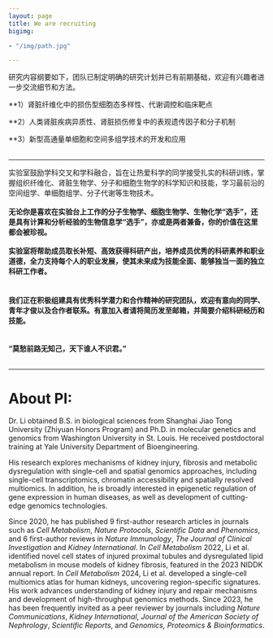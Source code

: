 ```yaml
---
layout: page
title: We are recruiting
bigimg:

- "/img/path.jpg"

---
```


研究内容纲要如下，团队已制定明确的研究计划并已有前期基础，欢迎有兴趣者进一步交流细节和方法。<br>

**1）肾脏纤维化中的损伤型细胞态多样性、代谢调控和临床靶点
<br>

**2）人类肾脏疾病异质性、肾脏损伤修复中的表观遗传因子和分子机制<br>

**3）新型高通量单细胞和空间多组学技术的开发和应用<br>
<br>
<hr>

实验室鼓励学科交叉和学科融合，旨在让热爱科学的同学接受扎实的科研训练，掌握组织纤维化、肾脏生物学、分子和细胞生物学的科学知识和技能，学习最前沿的空间组学、单细胞组学、分子代谢等生物技术。<br><br>
**无论你是喜欢在实验台上工作的分子生物学、细胞生物学、生物化学“选手”，还是具有计算和分析经验的生物信息学“选手”，亦或是两者兼备，你的价值在这里都会被珍视。<br><br>
实验室将帮助成员取长补短、高效获得科研产出，培养成员优秀的科研素养和职业道德，全力支持每个人的职业发展，使其未来成为技能全面、能够独当一面的独立科研工作者。<br><br>**
#### 我们正在积极组建具有优秀科学潜力和合作精神的研究团队，欢迎有意向的同学、青年才俊以及合作者联系。有意加入者请将简历发至邮箱，并简要介绍科研经历和技能。<br><br>
**“莫愁前路无知己，天下谁人不识君。”**
<br><br>
<hr>


# About PI:<br>

Dr. Li obtained B.S. in biological sciences from Shanghai Jiao Tong University (Zhiyuan Honors Program) and Ph.D. in molecular genetics and genomics from Washington University in St. Louis. He received postdoctoral training at Yale University Department of Bioengineering.<br>

His research explores mechanisms of kidney injury, fibrosis and metabolic dysregulation with single-cell and spatial genomics approaches, including single-cell transcriptomics, chromatin accessibility and spatially resolved multiomics. In addition, he is broadly interested in epigenetic regulation of gene expression in human diseases, as well as development of cutting-edge genomics technologies.<br>

Since 2020, he has published 9 first-author research articles in journals such as <i>Cell Metabolism</i>, <i>Nature Protocols</i>, <i>Scientific Data</i> and <i>Phenomics</i>, and 6 first-author reviews in <i>Nature Immunology</i>, <i>The Journal of Clinical Investigation</i> and <i>Kidney International</i>. In <i>Cell Metabolism</i> 2022, Li et al. identified novel cell states of injured proximal tubules and dysregulated lipid metabolism in mouse models of kidney fibrosis, featured in the 2023 NIDDK annual report. In <i>Cell Metabolism</i> 2024, Li et al. developed a single-cell multiomics atlas for human kidneys, uncovering region-specific signatures. His work advances understanding of kidney injury and repair mechanisms and development of high-throughput genomics methods. Since 2023, he has been frequently invited as a peer reviewer by journals including <i>Nature Communications</i>, <i>Kidney International</i>, <i>Journal of the American Society of Nephrology</i>, <i>Scientific Reports</i>, and <i>Genomics, Proteomics & Bioinformatics</i>.
